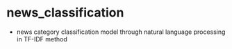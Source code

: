 # news_classification

* news category classification model through natural language processing in TF-IDF method
